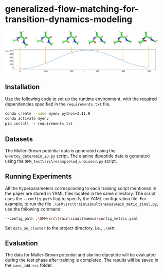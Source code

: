 # generalized-flow-matching-for-transition-dynamics-modeling

![alanie dipeptide trajectory](assets/energy.png)

## Installation

Use the following code to set up the runtime environment, with the required dependencies specified in the `requirements.txt` file.

```bash
conda create --name myenv python=3.11.9
conda activate myenv
pip install -r requirements.txt
```

## Datasets

The Muller-Brown potential data is generated using the `GFM/toy_data/main_2D.py` script.
The alanine dipeptide data is generated using the `GFM_test\src\resample\md_unbiased.py` script.

## Running Experiments

All the hyperparameters corresponding to each training script mentioned in the paper are stored in YAML files located in the same directory. The script uses the `--config_path` flag to specify the YAML configuration file. For example, to run the file `.\GFM\src\train\simultaneous\main_metic_simul.py`, use the following command:

```bash
--config_path .\GFM\src\train\simultaneous\config_metric.yaml
```

Set `data_on_cluster` to the project directory, i.e., `.\GFM`.

## Evaluation

The data for Muller-Brown potential and alanine dipeptide will be evaluated during the test phase after training is completed. The results will be saved in the `save_address` folder.
